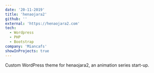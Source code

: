 ```yaml
---
date: '20-11-2019'
title: 'henaojara2'
github: ''
external: 'https://henaojara2.com'
tech:
  - Wordpress
  - PHP
  - Bootstrap
company: 'Miancafs'
showInProjects: true
---
```


Custom WordPress theme for henaojara2, an animation series start-up.